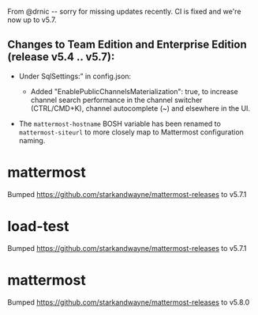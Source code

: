 
From @drnic -- sorry for missing updates recently. CI is fixed and we're now up to v5.7.

Changes to Team Edition and Enterprise Edition (release v5.4 .. v5.7):
------------

* Under SqlSettings:” in config.json:
  * Added "EnablePublicChannelsMaterialization": true, to increase channel search performance in the channel switcher (CTRL/CMD+K), channel autocomplete (~) and elsewhere in the UI.

* The `mattermost-hostname` BOSH variable has been renamed to `mattermost-siteurl` to more closely map to Mattermost configuration naming.
# mattermost
Bumped https://github.com/starkandwayne/mattermost-releases to v5.7.1

# load-test
Bumped https://github.com/starkandwayne/mattermost-releases to v5.7.1

# mattermost
Bumped https://github.com/starkandwayne/mattermost-releases to v5.8.0
